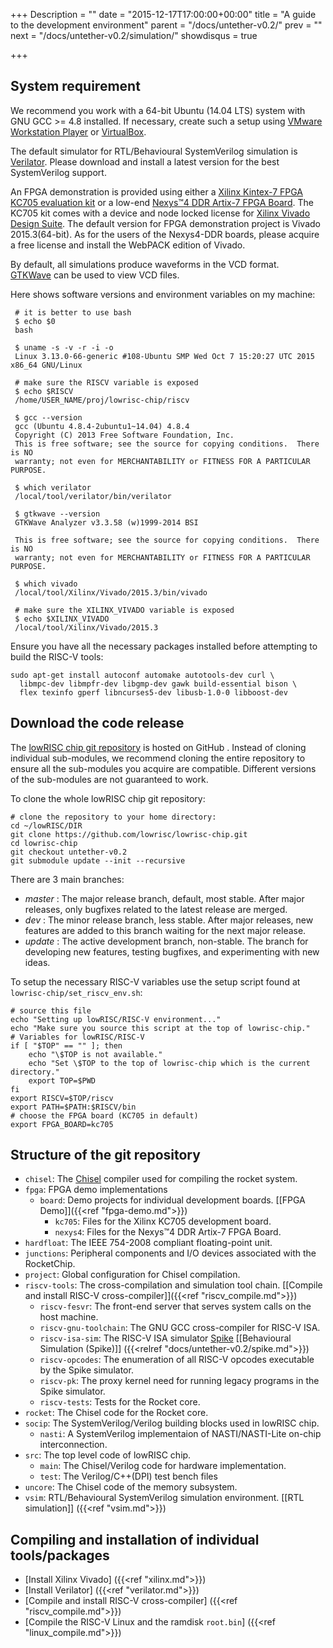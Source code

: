 +++
Description = ""
date = "2015-12-17T17:00:00+00:00"
title = "A guide to the development environment"
parent = "/docs/untether-v0.2/"
prev = ""
next = "/docs/untether-v0.2/simulation/"
showdisqus = true

+++


## System requirement

We recommend you work with a 64-bit Ubuntu (14.04 LTS) system with GNU GCC >= 4.8 installed. If necessary, create such a setup using [VMware Workstation Player](https://www.vmware.com/products/player/) or [VirtualBox](https://www.virtualbox.org/).

The default simulator for RTL/Behavioural SystemVerilog simulation is [Verilator](http://www.veripool.org/wiki/verilator).
Please download and install a latest version for the best SystemVerilog support.

An FPGA demonstration is provided using either a [Xilinx Kintex-7 FPGA KC705 evaluation kit](http://www.xilinx.com/products/boards-and-kits/ek-k7-kc705-g.html) or a low-end [Nexys™4 DDR Artix-7 FPGA Board](http://store.digilentinc.com/nexys-4-ddr-artix-7-fpga-trainer-board-recommended-for-ece-curriculum/). The KC705 kit comes with a device and node locked license for [Xilinx Vivado Design Suite](http://www.xilinx.com/products/design-tools/vivado.html). The default version for FPGA demonstration project is Vivado 2015.3(64-bit). As for the users of the Nexys4-DDR boards, please acquire a free license and install the WebPACK edition of Vivado.

By default, all simulations produce waveforms in the VCD format.  
[GTKWave](http://gtkwave.sourceforge.net/) can be used to view VCD files.

Here shows software versions and environment variables on my machine:

     # it is better to use bash
     $ echo $0
     bash

     $ uname -s -v -r -i -o
     Linux 3.13.0-66-generic #108-Ubuntu SMP Wed Oct 7 15:20:27 UTC 2015 x86_64 GNU/Linux

     # make sure the RISCV variable is exposed
     $ echo $RISCV
     /home/USER_NAME/proj/lowrisc-chip/riscv

     $ gcc --version
     gcc (Ubuntu 4.8.4-2ubuntu1~14.04) 4.8.4
     Copyright (C) 2013 Free Software Foundation, Inc.
     This is free software; see the source for copying conditions.  There is NO
     warranty; not even for MERCHANTABILITY or FITNESS FOR A PARTICULAR PURPOSE.

     $ which verilator
     /local/tool/verilator/bin/verilator

     $ gtkwave --version
     GTKWave Analyzer v3.3.58 (w)1999-2014 BSI

     This is free software; see the source for copying conditions.  There is NO
     warranty; not even for MERCHANTABILITY or FITNESS FOR A PARTICULAR PURPOSE.

     $ which vivado
     /local/tool/Xilinx/Vivado/2015.3/bin/vivado

     # make sure the XILINX_VIVADO variable is exposed
     $ echo $XILINX_VIVADO
     /local/tool/Xilinx/Vivado/2015.3

Ensure you have all the necessary packages installed before attempting
to build the RISC-V tools:

    sudo apt-get install autoconf automake autotools-dev curl \
      libmpc-dev libmpfr-dev libgmp-dev gawk build-essential bison \
      flex texinfo gperf libncurses5-dev libusb-1.0-0 libboost-dev

## Download the code release

The [lowRISC chip git repository](https://github.com/lowrisc/lowrisc-chip) is 
hosted on GitHub . Instead of cloning individual sub-modules, we recommend
cloning the entire repository to ensure all the sub-modules you
acquire are compatible. Different versions of the sub-modules are not
guaranteed to work.

To clone the whole lowRISC chip git repository:

    # clone the repository to your home directory:
    cd ~/lowRISC/DIR
    git clone https://github.com/lowrisc/lowrisc-chip.git
    cd lowrisc-chip
    git checkout untether-v0.2
    git submodule update --init --recursive

There are 3 main branches:

 * *master* : The major release branch, default, most stable. After major releases, only bugfixes related to the latest release are merged.
 * *dev* : The minor release branch, less stable. After major releases, new features are added to this branch waiting for the next major release.
 * *update* : The active development branch, non-stable. The branch for 
 developing new features, testing bugfixes, and experimenting with new ideas.

To setup the necessary RISC-V variables use the setup script
found at `lowrisc-chip/set_riscv_env.sh`:

    # source this file
    echo "Setting up lowRISC/RISC-V environment..."
    echo "Make sure you source this script at the top of lowrisc-chip."
    # Variables for lowRISC/RISC-V
    if [ "$TOP" == "" ]; then
        echo "\$TOP is not available."
        echo "Set \$TOP to the top of lowrisc-chip which is the current directory."
        export TOP=$PWD
    fi
    export RISCV=$TOP/riscv
    export PATH=$PATH:$RISCV/bin
    # choose the FPGA board (KC705 in default)
    export FPGA_BOARD=kc705

## Structure of the git repository

 * `chisel`: The [Chisel](https://chisel.eecs.berkeley.edu/) compiler used for 
 compiling the rocket system.
 * `fpga`: FPGA demo implementations
   * `board`: Demo projects for individual development boards. [[FPGA 
     Demo]]({{<ref "fpga-demo.md">}})
     * `kc705`: Files for the Xilinx KC705 development board.
     * `nexys4`: Files for the Nexys™4 DDR Artix-7 FPGA Board.
 * `hardfloat`: The IEEE 754-2008 compliant floating-point unit.
 * `junctions`: Peripheral components and I/O devices associated with the RocketChip.
 * `project`: Global configuration for Chisel compilation.
 * `riscv-tools`: The cross-compilation and simulation tool chain. [[Compile and install RISC-V cross-compiler]]({{<ref "riscv_compile.md">}})
   * `riscv-fesvr`: The front-end server that serves system calls on the host machine.
   * `riscv-gnu-toolchain`: The GNU GCC cross-compiler for RISC-V ISA.
   * `riscv-isa-sim`: The RISC-V ISA simulator [Spike](https://github.com/riscv/riscv-isa-sim#risc-v-isa-simulator) [[Behavioural Simulation (Spike)]] ({{<relref "docs/untether-v0.2/spike.md">}})
   * `riscv-opcodes`: The enumeration of all RISC-V opcodes executable by the Spike simulator.
   * `riscv-pk`: The proxy kernel need for running legacy programs in the Spike simulator.
   * `riscv-tests`: Tests for the Rocket core.
 * `rocket`: The Chisel code for the Rocket core.
 * `socip`: The SystemVerilog/Verilog building blocks used in lowRISC chip.
   * `nasti`: A SystemVerilog implementaion of NASTI/NASTI-Lite on-chip interconnection.
 * `src`: The top level code of lowRISC chip.
   * `main`: The Chisel/Verilog code for hardware implementation.
   * `test`: The Verilog/C++(DPI) test bench files
 * `uncore`: The Chisel code of the memory subsystem.
 * `vsim`: RTL/Behavioural SystemVerilog simulation environment. [[RTL simulation]] ({{<ref "vsim.md">}})

## Compiling and installation of individual tools/packages

 * [Install Xilinx Vivado] ({{<ref "xilinx.md">}})
 * [Install Verilator] ({{<ref "verilator.md">}})
 * [Compile and install RISC-V cross-compiler] ({{<ref "riscv_compile.md">}})
 * [Compile the RISC-V Linux and the ramdisk `root.bin`] ({{<ref "linux_compile.md">}})

